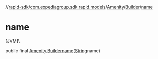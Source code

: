 //[rapid-sdk](../../../../index.md)/[com.expediagroup.sdk.rapid.models](../../index.md)/[Amenity](../index.md)/[Builder](index.md)/[name](name.md)

# name

[JVM]\

public final [Amenity.Builder](index.md)[name](name.md)([String](https://docs.oracle.com/javase/8/docs/api/java/lang/String.html)name)
